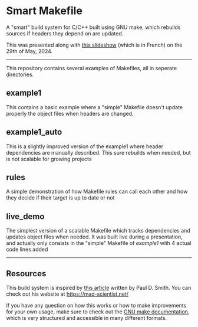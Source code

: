 # Smart Makefile

A "smart" build system for C/C++ built using GNU make, which rebuilds sources if headers they depend on are updated.

This was presented along with [this slideshow](https://epitechfr-my.sharepoint.com/:p:/g/personal/florent_charpentier_epitech_eu/ET8L8y4vGQBMgK2gOpf5RksBvlR3y_Qfb56GwtbCMTbM7w?e=qUDmOe) (which is in French) on the 29th of May, 2024.

---

This repository contains several examples of Makefiles, all in seperate directories.


## example1

This contains a basic example where a "simple" Makefile doesn't update properly the object files when headers are changed.

## example1_auto

This is a slightly improved version of the example1 where header dependencies are manually described. This sure rebuilds when needed, but is not scalable for growing projects

## rules

A simple demonstration of how Makefile rules can call each other and how they decide if their target is up to date or not

## live_demo

The simplest version of a scalable Makefile which tracks dependencies and updates object files when needed. It was built live during a presentation, and actually only consists in the "simple" Makefile of *example1* with 4 actual code lines added

---

## Resources

This build system is inspired by [this article](https://make.mad-scientist.net/papers/advanced-auto-dependency-generation/) written by Paul D. Smith. You can check out his website at https://mad-scientist.net/

If you have any question on how this works or how to make improvements for your own usage, make sure to check out the [GNU make documentation](https://www.gnu.org/software/make/manual/), which is very structured and accessible in many different formats.

